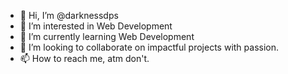 - 👋 Hi, I’m @darknessdps
- 👀 I’m interested in Web Development
- 🌱 I’m currently learning Web Development
- 💞️ I’m looking to collaborate on impactful projects with passion. 
- 📫 How to reach me, atm don't. 

<!---
darknessdps/darknessdps is a ✨ special ✨ repository because its `README.md` (this file) appears on your GitHub profile.
You can click the Preview link to take a look at your changes.
--->
